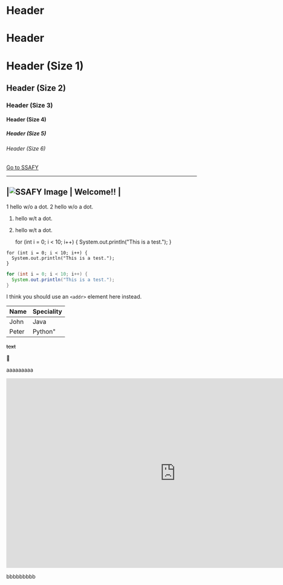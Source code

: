 <h1> Header
<H1> Header

# Header (Size 1)
## Header (Size 2)
### Header (Size 3)
#### Header (Size 4)
##### Header (Size 5)
###### Header (Size 6)

[Go to SSAFY](www.ssafy.com)

--------------------------------------------------------------------------
|![SSAFY Image](https://edu.ssafy.com/asset/images/logo.png) | Welcome!! |
--------------------------------------------------------------------------

1 hello w/o a dot.
2 hello w/o a dot.
1. hello w/t a dot.
2. hello w/t a dot.

    
    for (int i = 0; i < 10; i++) {
      System.out.println("This is a test.");
    }
    

```
for (int i = 0; i < 10; i++) {
  System.out.println("This is a test.");
}
```

```Java
for (int i = 0; i < 10; i++) {
  System.out.println("This is a test.");
}
```


I think you should use an
`<addr>` element here instead.

Name | Speciality
-------- | -------------
John | Java
Peter | Python"

~~text~~

:camel:

<a href="https://www.youtube.com/watch?v=IcWBn4oW9QQ"></a>


aaaaaaaaa

<iframe width="893" height="502" src="https://www.youtube.com/embed/IcWBn4oW9QQ" frameborder="0" allow="accelerometer; autoplay; encrypted-media; gyroscope; picture-in-picture" allowfullscreen></iframe>


bbbbbbbbb
